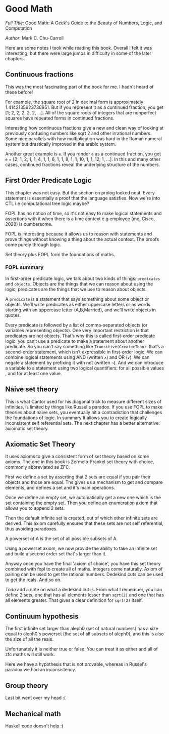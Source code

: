 # Good Math

*Full Title:* Good Math: A Geek's Guide to the Beauty of Numbers, Logic, and Computation

*Author*: Mark C. Chu-Carroll

Here are some notes I took while reading this book. Overall I felt it
was interesting, but there were large jumps in difficulty in some of
the later chapters.

## Continuous fractions 
This was the most fascinating part of the book for me. I hadn't heard of these before!

For example, the square root of 2 in decimal form is approximately
1.4142135623730951. But if you represent it as a continued fraction,
you get [1; 2, 2, 2, 2, 2, …]. All of the square roots of integers
that are nonperfect squares have repeated forms in continued
fractions.

Interesting how continuous fractions give a new and clean way of
looking at previously confusing numbers like sqrt 2 and other
irrational numbers. Some nice parallels with how multiplication was
hard in the Roman numeral system but drastically improved in tha
arabic system.


Another great example is `e`. If you render `e` as a continued
fraction, you get `e` = [2; 1, 2, 1, 1, 4, 1, 1, 6, 1, 1, 8, 1, 1, 10,
1, 1, 12, 1, ...]. In this and many other cases, continued fractions
reveal the underlying structure of the numbers.

## First Order Predicate Logic

This chapter was not easy. But the section on prolog looked
neat. Every statement is essentially a proof that the language
satisfies.  Now we're into CTL i.e computational tree logic maybe?

FOPL has no notion of time, so it's not easy to make logical
statements and assertions with it when there is a time context e.g
employee (me, Cisco, 2020) is cumbersome.

FOPL is interesting because it allows us to reason with statements and
prove things without knowing a thing about the actual context. The
proofs come purely through logic.

Set theory plus FOPL form the foundations of maths.

### FOPL summary

In first-order predicate logic, we talk about two kinds of things:
`predicates` and `objects`. Objects are the things that we can reason
about using the logic; predicates are the things that we use to reason
about objects.

A `predicate` is a statement that says something about some object or
objects. We’ll write predicates as either uppercase letters or as
words starting with an uppercase letter (A,B,Married), and we’ll
write objects in quotes. 

Every predicate is followed by a list of comma-separated objects (or
variables representing objects).  One very important restriction is
that predicates are not objects. That’s why this is
called first-order predicate logic: you can’t use a predicate to make
a statement about another predicate. So you can’t say something
like `Transitive(GreaterThan)`: that’s a second-order statement, which
isn’t expressible in first-order logic.  We can combine logical
statements using AND (written `∧`) and OR (`∨`). We can negate a statement
by prefixing it with not (written `¬`). And we can introduce a variable
to a statement using two logical quantifiers: for all possible values
, and for at least one value.

## Naive set theory

This is what Cantor used for his diagonal trick to measure different
sizes of infinities, is limited by things like Russel's paradox. If
you use FOPL to make theories about naive sets, you eventually hit a
contradiction that challenges the foundations of logic. In summary It
allows you to create logically inconsistent self referential sets. The
next chapter has a better alternative: axiomatic set theory.

## Axiomatic Set Theory

It uses axioms to give a consistent form of set theory based on some
axioms. The one in this book is Zermelo-Frankel set theory with
choice, commonly abbreviated as ZFC.

First we define a set by asserting that 2 sets are equal if you pair
their objects and those are equal. Ths gives us a mechanism to get and
compare elements, and defines a set and it's main operations.

Once we define an empty set, we automatically get a new one which is
the set containing the empty set. Then you define an enumeration axiom
that allows you to append 2 sets.

Then the default infinite set is created, out of which other infinite
sets are derived. This axiom carefully ensures that these sets are not
self referential, thus avoiding paradoxes.


A powerset of A is the set of all possible subsets of A.

Using a powerset axiom, we now provide the ability to take an infinite
set and build a second order set that's larger than it.

Anyway once you have the final 'axiom of choice', you have this set
theory combined with fopl to create all of maths. Integers come
naturally.  Axiom of pairing can be used to get the rational
numbers. Dedekind cuts can be used to get the reals. And so on.

*Todo* add a note on what a dedekind cut is. From what I remember, you
can define 2 sets, one that has all elements lesser than `sqrt(2)` and
one that has all elements greater. That gives a clear definition for
`sqrt(2)` itself.

## Continuum hypothesis

The first infinite set larger than aleph0 (set of natural numbers) has
a size equal to aleph0's powerset (the set of all subsets of aleph0),
and this is also the size of all the reals.

Unfortunately it is neither true or false. You can treat it as either
and all of zfc maths will still work.

Here we have a hypothesis that is not provable, whereas in Russel's
paradox we had an inconsistency.

## Group theory

Last bit went over my head :(

## Mechanical math

Haskell code doesn't help :(

